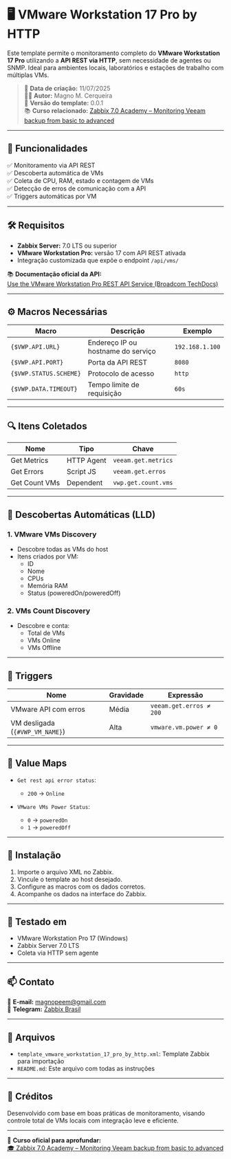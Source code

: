 # 🖥️ VMware Workstation 17 Pro by HTTP

Este template permite o monitoramento completo do **VMware Workstation 17 Pro** utilizando a **API REST via HTTP**, sem necessidade de agentes ou SNMP. Ideal para ambientes locais, laboratórios e estações de trabalho com múltiplas VMs.

> 📅 **Data de criação:** 11/07/2025  
> 👨‍💻 **Autor:** Magno M. Cerqueira  
> 🧩 **Versão do template:** 0.0.1  
> 📚 **Curso relacionado:** [Zabbix 7.0 Academy – Monitoring Veeam backup from basic to advanced](https://go.hotmart.com/C92709578Y?dp=1)

---

## 📌 Funcionalidades

✅ Monitoramento via API REST  
✅ Descoberta automática de VMs  
✅ Coleta de CPU, RAM, estado e contagem de VMs  
✅ Detecção de erros de comunicação com a API  
✅ Triggers automáticas por VM

---

## 🛠️ Requisitos

- **Zabbix Server:** 7.0 LTS ou superior  
- **VMware Workstation Pro:** versão 17 com API REST ativada  
- Integração customizada que expõe o endpoint `/api/vms/`

📚 **Documentação oficial da API:**  
[Use the VMware Workstation Pro REST API Service (Broadcom TechDocs)](https://techdocs.broadcom.com/us/en/vmware-cis/desktop-hypervisors/workstation-pro/17-0/using-vmware-workstation-pro/using-vmware-workstation-pro-rest-api/use-the-vmware-workstation-pro-rest-api-service.html)

---

## ⚙️ Macros Necessárias

| Macro | Descrição | Exemplo |
|-------|-----------|---------|
| `{$VWP.API.URL}` | Endereço IP ou hostname do serviço | `192.168.1.100` |
| `{$VWP.API.PORT}` | Porta da API REST | `8080` |
| `{$VWP.STATUS.SCHEME}` | Protocolo de acesso | `http` |
| `{$VWP.DATA.TIMEOUT}` | Tempo limite de requisição | `60s` |

---

## 🔍 Itens Coletados

| Nome | Tipo | Chave |
|------|------|-------|
| Get Metrics | HTTP Agent | `veeam.get.metrics` |
| Get Errors | Script JS | `veeam.get.erros` |
| Get Count VMs | Dependent | `vwp.get.count.vms` |

---

## 🔄 Descobertas Automáticas (LLD)

### 1. **VMware VMs Discovery**
- Descobre todas as VMs do host
- Itens criados por VM:
  - ID
  - Nome
  - CPUs
  - Memória RAM
  - Status (poweredOn/poweredOff)

### 2. **VMs Count Discovery**
- Descobre e conta:
  - Total de VMs
  - VMs Online
  - VMs Offline

---

## 🚨 Triggers

| Nome | Gravidade | Expressão |
|------|-----------|-----------|
| VMware API com erros | Média | `veeam.get.erros ≠ 200` |
| VM desligada (`{#VWP_VM_NAME}`) | Alta | `vmware.vm.power ≠ 0` |

---

## 🎨 Value Maps

- `Get rest api error status`:  
  - `200` → `Online`

- `VMware VMs Power Status`:  
  - `0` → `poweredOn`  
  - `1` → `poweredOff`

---

## 🚀 Instalação

1. Importe o arquivo XML no Zabbix.
2. Vincule o template ao host desejado.
3. Configure as macros com os dados corretos.
4. Acompanhe os dados na interface do Zabbix.

---

## 🧪 Testado em

- VMware Workstation Pro 17 (Windows)
- Zabbix Server 7.0 LTS
- Coleta via HTTP sem agente

---

## 📫 Contato

📧 **E-mail:** magnopeem@gmail.com  
📣 **Telegram:** [Zabbix Brasil](https://t.me/ZabbixBrasil)

---

## 📁 Arquivos

- `template_vmware_workstation_17_pro_by_http.xml`: Template Zabbix para importação
- `README.md`: Este arquivo com todas as instruções

---

## 🧠 Créditos

Desenvolvido com base em boas práticas de monitoramento, visando controle total de VMs locais com integração leve e eficiente.

---

🔗 **Curso oficial para aprofundar:**  
[🎓 Zabbix 7.0 Academy – Monitoring Veeam backup from basic to advanced](https://go.hotmart.com/C92709578Y?dp=1)
